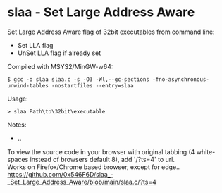 # slaa - Set Large Address Aware


Set Large Address Aware flag of 32bit executables from command line:

  - Set LLA flag
  - UnSet LLA flag if already set

Compiled with MSYS2/MinGW-w64:

	$ gcc -o slaa slaa.c -s -O3 -Wl,--gc-sections -fno-asynchronous-unwind-tables -nostartfiles --entry=slaa


Usage:

	> slaa Path\to\32bit\executable


Notes:

  - ..

To view the source code in your browser with original tabbing (4 white-spaces instead of browsers default 8), add '/?ts=4' to url.  
Works on Firefox/Chrome based browser, except for edge..  
https://github.com/0x546F6D/slaa_-_Set_Large_Address_Aware/blob/main/slaa.c/?ts=4
